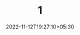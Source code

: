 ---
title: "1"
description: "knowledge builds further knowledge"
summary: "not everything can be derived from first principles"
citations:
- 'https://poorvucenter.yale.edu/ConstructingStudentKnowledge'
tags:
- 'learning'
- 'psychology'	
date: 2022-11-12T19:27:10+05:30
draft: false
---
